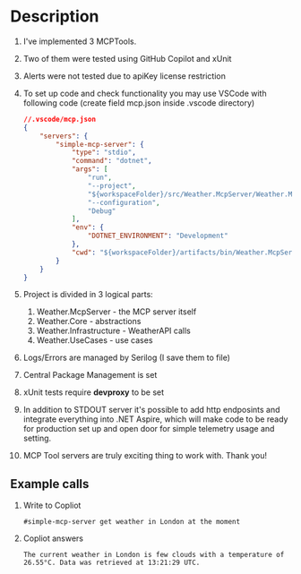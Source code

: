 # Description

1. I've implemented 3 MCPTools.
2. Two of them were tested using GitHub Copilot and xUnit
3. Alerts were not tested due to apiKey license restriction
4. To set up code and check functionality you may use VSCode with following code (create field mcp.json inside .vscode directory)
   
    ```json
    //.vscode/mcp.json
    {
        "servers": {
            "simple-mcp-server": {
                "type": "stdio",
                "command": "dotnet",
                "args": [
                    "run",
                    "--project",
                    "${workspaceFolder}/src/Weather.McpServer/Weather.McpServer.csproj",
                    "--configuration",
                    "Debug"
                ],
                "env": {
                    "DOTNET_ENVIRONMENT": "Development"
                },
                "cwd": "${workspaceFolder}/artifacts/bin/Weather.McpServer/debug",
            }
        }
    }
    ```
5. Project is divided in 3 logical parts: 
   1. Weather.McpServer - the MCP server itself
   2. Weather.Core - abstractions
   3. Weather.Infrastructure - WeatherAPI calls
   4. Weather.UseCases - use cases
6. Logs/Errors are managed by Serilog (I save them to file)
7. Central Package Management is set 
8. xUnit tests require **devproxy** to be set
9. In addition to STDOUT server it's possible to add http endposints and integrate everything into .NET Aspire, which will make code to be ready for production set up and open door for simple telemetry usage and setting.
10. MCP Tool servers are truly exciting thing to work with. Thank you!

## Example calls

1. Write to Copliot
   ```
   #simple-mcp-server get weather in London at the moment
    ```
2. Copliot answers
    ```
    The current weather in London is few clouds with a temperature of 26.55°C. Data was retrieved at 13:21:29 UTC.
    ```